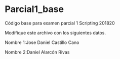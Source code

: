 ﻿# Parcial1_base
Código base para examen parcial 1 Scripting 201820

Modifique este archivo con los siguientes datos.

Nombre 1:Jose Daniel Castillo Cano 

Nombre 2:Daniel Alarcón Rivas 
